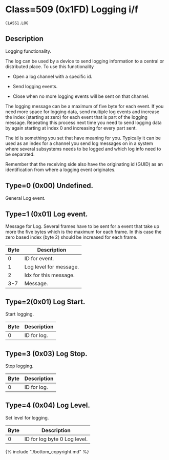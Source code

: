 # Class=509 (0x1FD) Logging i/f


    CLASS1.LOG
    
## Description

Logging functionality. 

The log can be used by a device to send logging information to a central or distributed place. To use this functionality


*  Open a log channel with a specific id.

*  Send logging events.

*  Close when no more logging events will be sent on that channel.

The logging message can be a maximum of five byte for each event. If you need more space for logging data, send multiple log events and increase the index (starting at zero) for each event that is part of the logging message. Repeating this process next time you need to send logging data by again starting at index 0 and increasing for every part sent. 

The id is something you set that have meaning for you. Typically it can be used as an index for a channel you send log messages on in a system where several subsystems needs to be logged and which log info need to be separated. 

Remember that the receiving side also have the originating id (GUID) as an identification from where a logging event originates.

##   Type=0 (0x00) Undefined.

General Log event. 

##   Type=1 (0x01) Log event.

Message for Log. Several frames have to be sent for a event that take up more the five bytes which is the maximum for each frame. In this case the zero based index (byte 2) should be increased for each frame. 

 | Byte | Description            | 
 | ---- | -----------            | 
 | 0    | ID for event.          | 
 | 1    | Log level for message. | 
 | 2    | Idx for this message.  | 
 | 3-7  | Message.               | 

##   Type=2(0x01) Log Start.

Start logging. 

 | Byte | Description | 
 | ---- | ----------- | 
 | 0    | ID for log. | 

##   Type=3 (0x03) Log Stop.

Stop logging. 

 | Byte | Description | 
 | ---- | ----------- | 
 | 0    | ID for log. | 

##   Type=4 (0x04) Log Level.

Set level for logging. 

 | Byte | Description                  | 
 | ---- | -----------                  | 
 | 0    | ID for log byte 0 Log level. | 


{% include "./bottom_copyright.md" %}
